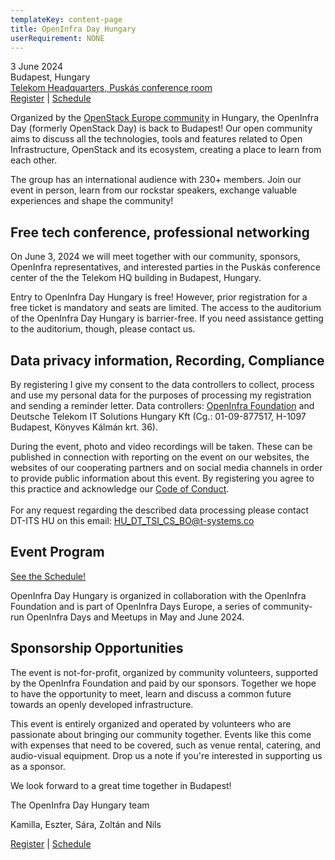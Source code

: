 ```yaml
---
templateKey: content-page
title: OpenInfra Day Hungary
userRequirement: NONE
---
```

3 June 2024\
Budapest, Hungary[](https://wing.hu/en/project/telekom-hq)\
[Telekom Headquarters, Puskás conference room](https://wing.hu/en/project/telekom-hq)\
[Register](https://oideurope2024.openinfra.dev/#registration=1) |
[Schedule](https://oideurope2024.openinfra.dev/a/schedule#view=calendar&track=472) 

Organized by the [OpenStack Europe
community](https://www.meetup.com/openstack-europe/) in Hungary, the
OpenInfra Day (formerly OpenStack Day) is back to Budapest! Our open
community aims to discuss all the technologies, tools and features
related to Open Infrastructure, OpenStack and its ecosystem, creating
a place to learn from each other.

The group has an international audience with 230+ members. Join our event in person, learn from our rockstar speakers, exchange valuable experiences and
shape the community!

## Free tech conference, professional networking

On June 3, 2024 we will meet together with our community, sponsors,
OpenInfra representatives, and interested parties in the Puskás
conference center of the the Telekom HQ building in Budapest, Hungary.

Entry to OpenInfra Day Hungary is free! However, prior registration
for a free ticket is mandatory and seats are limited. The access to the
auditorium of the OpenInfra Day Hungary is barrier-free. If you need
assistance getting to the auditorium, though, please contact us.

## Data privacy information, Recording, Compliance

By registering I give my consent to the data controllers to collect, process and use my personal data for the purposes of processing my registration and sending a reminder letter.
Data controllers: [OpenInfra Foundation](https://openinfra.dev/privacy-policy) and Deutsche Telekom IT Solutions Hungary Kft (Cg.: 01-09-877517, H-1097 Budapest, Könyves Kálmán krt. 36).

During the event, photo and video recordings will be
taken. These can be published in connection with reporting on the
event on our websites, the websites of our cooperating partners and on
social media channels in order to provide
public information about this event. By registering you
agree to this practice and acknowledge our [Code of
Conduct](https://openinfra.dev/legal/code-of-conduct).\
\
For any request regarding the described data processing please contact DT-ITS HU on this email: [HU_DT_TSI_CS_BO@t-systems.co](mailto:HU_DT_TSI_CS_BO@t-systems.com)

## Event Program

[See the Schedule!](https://oideurope2024.openinfra.dev/a/schedule#view=calendar&track=472)

OpenInfra Day Hungary is organized in collaboration with the OpenInfra
Foundation and is part of OpenInfra Days Europe, a series of
community-run OpenInfra Days and Meetups in May and June 2024.

## Sponsorship Opportunities

The event is not-for-profit, organized by community volunteers,
supported by the OpenInfra Foundation and paid by our
sponsors. Together we hope to have the opportunity to meet, learn and
discuss a common future towards an openly developed infrastructure.

This event is entirely organized and operated by volunteers who are
passionate about bringing our community together. Events like this
come with expenses that need to be covered, such as venue rental,
catering, and audio-visual equipment. Drop us a note if you're
interested in supporting us as a sponsor.

We look forward to a great time together in Budapest!

The OpenInfra Day Hungary team

Kamilla, Eszter, Sára, Zoltán and Nils 

[Register](https://oideurope2024.openinfra.dev/#registration=1) |
[Schedule](https://oideurope2024.openinfra.dev/a/schedule#view=calendar&track=472)
